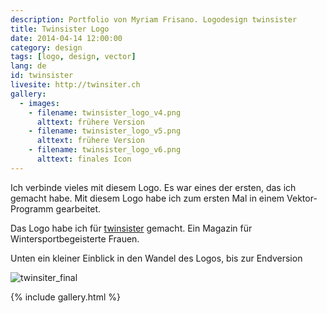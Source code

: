 ```yaml
---
description: Portfolio von Myriam Frisano. Logodesign twinsister
title: Twinsister Logo
date: 2014-04-14 12:00:00
category: design
tags: [logo, design, vector]
lang: de
id: twinsister
livesite: http://twinsiter.ch
gallery:
  - images:
    - filename: twinsister_logo_v4.png
      alttext: frühere Version
    - filename: twinsister_logo_v5.png
      alttext: frühere Version
    - filename: twinsister_logo_v6.png
      alttext: finales Icon
---
```

Ich verbinde vieles mit diesem Logo. Es war eines der ersten, das ich gemacht habe. Mit diesem Logo habe ich zum ersten Mal in einem Vektor-Programm gearbeitet.

Das Logo habe ich für [twinsister](http://twinsister.ch) gemacht. Ein Magazin für Wintersportbegeisterte Frauen.

Unten ein kleiner Einblick in den Wandel des Logos, bis zur Endversion

![twinsiter_final]({{site.img_dir}}/twinsiter_logo_final.png)

{% include gallery.html %}

<style>
    .masonry img,
    #imagelightbox {
        background: white;
    }
</style>